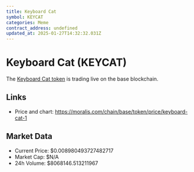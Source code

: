```yaml
---
title: Keyboard Cat
symbol: KEYCAT
categories: Meme
contract_address: undefined
updated_at: 2025-01-27T14:32:32.031Z
---
```


# Keyboard Cat (KEYCAT)
The [Keyboard Cat token](https://moralis.com/chain/base/token/price/keyboard-cat-1) is trading live on the base blockchain.

## Links
- Price and chart: https://moralis.com/chain/base/token/price/keyboard-cat-1

## Market Data
- Current Price: $0.008980493727482717
- Market Cap: $N/A
- 24h Volume: $8068146.513211967
